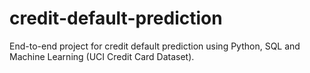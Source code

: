 # credit-default-prediction
End-to-end project for credit default prediction using Python, SQL and Machine Learning (UCI Credit Card Dataset).
